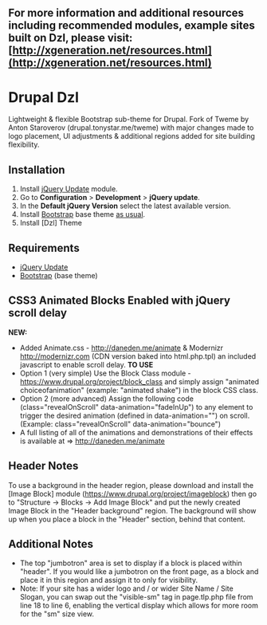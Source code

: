 ## **For more information and additional resources including recommended modules, example sites built on Dzl, please visit: [http://xgeneration.net/resources.html](http://xgeneration.net/resources.html)** ##

Drupal Dzl
============

Lightweight & flexible Bootstrap sub-theme for Drupal. Fork of Tweme by Anton Staroverov (drupal.tonystar.me/tweme) with major changes made to logo placement, UI adjustments & additional regions added for site building flexibility.


Installation
------------

1. Install [jQuery Update](https://www.drupal.org/project/jquery_update) module.
2. Go to **Configuration** > **Development** > **jQuery update**.
3. In the **Default jQuery Version** select the latest available version.
4. Install [Bootstrap](https://www.drupal.org/project/bootstrap) base theme [as usual](https://www.drupal.org/getting-started/install-contrib/themes).
5. Install [Dzl] Theme


Requirements
------------

* [jQuery Update](https://www.drupal.org/project/jquery_update)
* [Bootstrap](https://www.drupal.org/project/bootstrap) (base theme)

CSS3 Animated Blocks Enabled with jQuery scroll delay
------------
**NEW:** 
* Added Animate.css - http://daneden.me/animate & Modernizr http://modernizr.com (CDN version baked into html.php.tpl) an included javascript to enable scroll delay.
**TO USE** 
* Option 1 (very simple) Use the Block Class module - https://www.drupal.org/project/block_class and simply assign "animated choiceofanimation" (example: "animated shake") in the block CSS class.   
* Option 2 (more advanced) Assign the following code (class="revealOnScroll" data-animation="fadeInUp") to any element to trigger the desired animation (defined in data-animation="") on scroll. (Example: class="revealOnScroll" data-animation="bounce") 
* A full listing of all of the animations and demonstrations of their effects is available at => http://daneden.me/animate

Header Notes
------------

To use a background in the header region, please download and install the [Image Block] module (https://www.drupal.org/project/imageblock) then go to "Structure -> Blocks -> Add Image Block" and put the newly created Image Block in the "Header background" region. The background will show up when you place a block in the "Header" section, behind that content.

Additional Notes
------------

* The top "jumbotron" area is set to display if a block is placed within "header". If you would like a jumbotron on the front page, as a block and place it in this region and assign it to <front> only for visibility. 
* Note: If your site has a wider logo and / or wider Site Name / Site Slogan, you can swap out the "visible-sm" tag in page.tlp.php file from line 18 to line 6, enabling the vertical display which allows for more room for the "sm" size view.